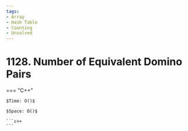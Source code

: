 ```yaml
---
tags:
- Array
- Hash Table
- Counting
- Unsolved
---
```



# 1128. Number of Equivalent Domino Pairs

=== "C++"

    $Time: O()$

    $Space: O()$

    ```c++
    ```